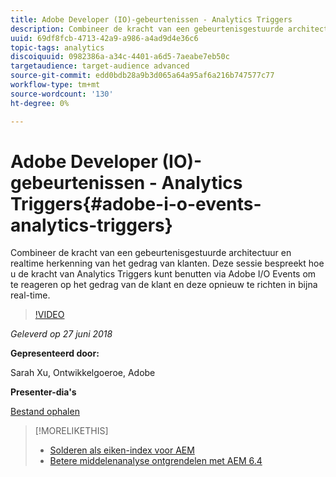 ```yaml
---
title: Adobe Developer (IO)-gebeurtenissen - Analytics Triggers
description: Combineer de kracht van een gebeurtenisgestuurde architectuur en realtime herkenning van het gedrag van klanten - deze sessie bespreekt hoe u de kracht van Analytics Triggers kunt benutten via Adobe Developer (Adobe I/O) Events om te reageren op het gedrag van de klant en deze in bijna real-time opnieuw te richten.
uuid: 69df8fcb-4713-42a9-a986-a4ad9d4e36c6
topic-tags: analytics
discoiquuid: 0982386a-a34c-4401-a6d5-7aeabe7eb50c
targetaudience: target-audience advanced
source-git-commit: edd0bdb28a9b3d065a64a95af6a216b747577c77
workflow-type: tm+mt
source-wordcount: '130'
ht-degree: 0%

---
```


# Adobe Developer (IO)-gebeurtenissen - Analytics Triggers{#adobe-i-o-events-analytics-triggers}

Combineer de kracht van een gebeurtenisgestuurde architectuur en realtime herkenning van het gedrag van klanten. Deze sessie bespreekt hoe u de kracht van Analytics Triggers kunt benutten via Adobe I/O Events om te reageren op het gedrag van de klant en deze opnieuw te richten in bijna real-time.

>[!VIDEO](https://video.tv.adobe.com/v/22809/?quality=9)

*Geleverd op 27 juni 2018*

**Gepresenteerd door:**

Sarah Xu, Ontwikkelgoeroe, Adobe

**Presenter-dia&#39;s**

[Bestand ophalen](assets/gems+6+27+18+adobe+io+analytics+triggers.pdf)

<!--
[Get back to the Overview](https://helpx.adobe.com/experience-manager/kt/eseminars/gems/aem-index.html)
-->

>[!MORELIKETHIS]
>
>* [Solderen als eiken-index voor AEM](solr-as-an-oak-index-for-aem.md)
>* [Betere middelenanalyse ontgrendelen met AEM 6.4](https://helpx.adobe.com/experience-manager/kt/eseminars/experience-insider/exp-asset-analytics-64.html)


<!-- this link is broken: >* [Getting the most out of digital interactions with AEM and Analytics](https://helpx.adobe.com/experience-manager/kt/eseminars/ask-the-expert/aem-getting-the-most-out-of-digital-interactions-with-aem-and-analytics.html) 
-->
